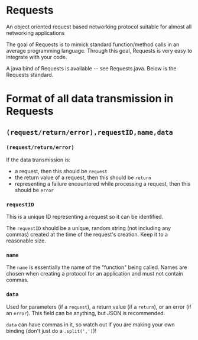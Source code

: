 # Requests
An object oriented request based networking protocol suitable for almost all networking applications

The goal of Requests is to mimick standard function/method calls in an average programming language. Through this goal, Requests is very easy to integrate with your code.

A java bind of Requests is available -- see Requests.java. Below is the Requests standard.

# Format of all data transmission in Requests

## `(request/return/error),requestID,name,data`

### `(request/return/error)`
If the data transmission is:
* a request, then this should be `request`
* the return value of a request, then this should be `return`
* representing a failure encountered while processing a request, then this should be `error`

### `requestID`
This is a unique ID representing a request so it can be identified.

The `requestID` should be a unique, random string (not including any commas) created at the time of the request's creation.
Keep it to a reasonable size.

### `name`
The `name` is essentially the name of the "function" being called. Names are chosen when creating a protocol for an application and must not contain commas.

### `data`
Used for parameters (if a `request`), a return value (if a `return`), or an error (if an `error`). This field can be anything, but JSON is recommended.

`data` can have commas in it, so watch out if you are making your own binding (don't just do a `.split(',')`)!
